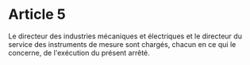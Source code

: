 # Article 5

Le directeur des industries mécaniques et électriques et le directeur du service des instruments de mesure sont chargés, chacun en ce qui le concerne, de l'exécution du présent arrêté.
